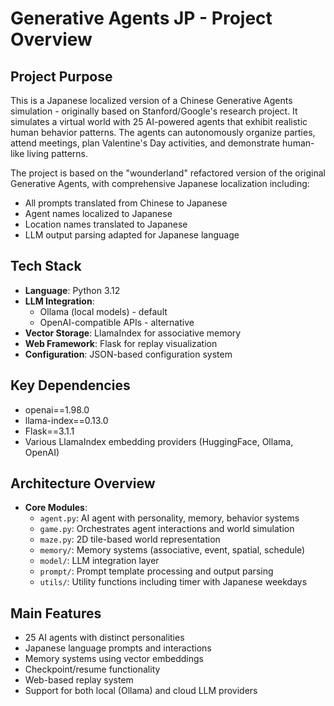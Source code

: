 # Generative Agents JP - Project Overview

## Project Purpose
This is a Japanese localized version of a Chinese Generative Agents simulation - originally based on Stanford/Google's research project. It simulates a virtual world with 25 AI-powered agents that exhibit realistic human behavior patterns. The agents can autonomously organize parties, attend meetings, plan Valentine's Day activities, and demonstrate human-like living patterns.

The project is based on the "wounderland" refactored version of the original Generative Agents, with comprehensive Japanese localization including:
- All prompts translated from Chinese to Japanese
- Agent names localized to Japanese
- Location names translated to Japanese
- LLM output parsing adapted for Japanese language

## Tech Stack
- **Language**: Python 3.12
- **LLM Integration**: 
  - Ollama (local models) - default
  - OpenAI-compatible APIs - alternative
- **Vector Storage**: LlamaIndex for associative memory
- **Web Framework**: Flask for replay visualization
- **Configuration**: JSON-based configuration system

## Key Dependencies
- openai==1.98.0
- llama-index==0.13.0
- Flask==3.1.1
- Various LlamaIndex embedding providers (HuggingFace, Ollama, OpenAI)

## Architecture Overview
- **Core Modules**:
  - `agent.py`: AI agent with personality, memory, behavior systems
  - `game.py`: Orchestrates agent interactions and world simulation
  - `maze.py`: 2D tile-based world representation
  - `memory/`: Memory systems (associative, event, spatial, schedule)
  - `model/`: LLM integration layer
  - `prompt/`: Prompt template processing and output parsing
  - `utils/`: Utility functions including timer with Japanese weekdays

## Main Features
- 25 AI agents with distinct personalities
- Japanese language prompts and interactions
- Memory systems using vector embeddings
- Checkpoint/resume functionality
- Web-based replay system
- Support for both local (Ollama) and cloud LLM providers